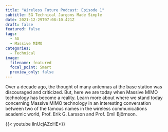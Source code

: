 ```yaml
---
title: "Wireless Future Podcast: Episode 1"
subtitle: 5G Technical Jargons Made Simple
date: 2021-12-29T07:08:10.421Z
draft: false
featured: false
tags:
  - 5G
  - Massive MIMO
categories:
  - Technical
image:
  filename: featured
  focal_point: Smart
  preview_only: false
---
```

Over a decade ago, the thought of many antennas at the base station was discouraged and criticized. But, here we are today when Massive MIMO technology has become a reality. Learn more about where we stand today concerning Massive MIMO technology in an interesting conversation between two of the famous names in the wireless communications academic world, Prof. Erik G. Larsson and Prof. Emil Björnson.

<!--StartFragment-->

{{< youtube ilnUcjAZcHE>}}

<!--EndFragment-->